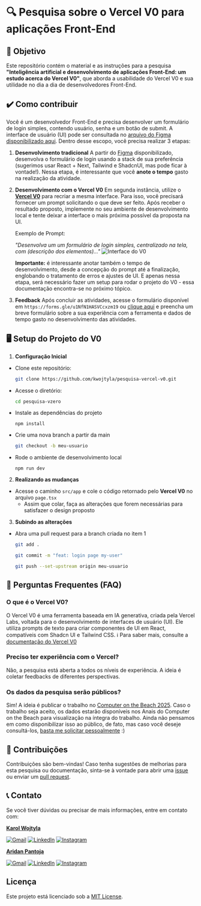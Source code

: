 
# 🔍 Pesquisa sobre o Vercel V0 para aplicações Front-End

## 🎯 Objetivo 
Este repositório contém o material e as instruções para a pesquisa **"Inteligência artificial e desenvolvimento de aplicações Front-End: um estudo acerca do Vercel V0"**, que aborda a usabilidade do Vercel V0 e sua utilidade no dia a dia de desenvolvedores Front-End.

## ✔️ Como contribuir 
Você é um desenvolvedor Front-End e precisa desenvolver um formulário de login simples, contendo usuário, senha e um botão de submit. A interface de usuário (UI) pode ser consultada no [arquivo do Figma disponibilizado aqui](https://www.figma.com/design/gcHw6yUB4vXLoywZyAoV3F/Login-Page---UI?node-id=1-2&t=gWFCb6tgbCFw6nIi-1). Dentro desse escopo, você precisa realizar 3 etapas:

1. **Desenvolvimento tradicional**
   A partir do [Figma](https://www.figma.com/design/gcHw6yUB4vXLoywZyAoV3F/Login-Page---UI?node-id=1-2&t=gWFCb6tgbCFw6nIi-1) disponibilizado, desenvolva o formulário de login usando a stack de sua preferência (sugerimos usar React + Next, Tailwind e ShadcnUI, mas pode ficar à vontade!).
   Nessa etapa, é interessante que você **anote o tempo** gasto na realização da atividade.

2. **Desenvolvimento com o Vercel V0**
   Em segunda instância, utilize o **[Vercel V0](https://v0.dev)** para recriar a mesma interface. Para isso, você precisará fornecer um prompt solicitando o que deve ser feito. Após receber o resultado proposto, implemente no seu ambiente de desenvolvimento local e tente deixar a interface o mais próxima possível da proposta na UI. 
   
   Exemplo de Prompt:
   
   *"Desenvolva um um formulário de login simples, centralizado na tela, com (descrição dos elementos)..."*
   ![Interface do V0](https://i.imgur.com/28eluVK.png)
   
   **Importante:** é interessante anotar também o tempo de desenvolvimento, desde a concepção do prompt até a finalização, englobando o tratamento de erros e ajustes de UI. E apenas nessa etapa, será necessário fazer um setup para rodar o projeto do V0 - essa documentação encontra-se no próximo tópico.

3. **Feedback**
   Após concluir as atividades, acesse o formulário disponível em `https://forms.gle/u1NfN1HASVCcxzm19` ou [clique aqui](https://forms.gle/u1NfN1HASVCcxzm19) e preencha um breve formulário sobre a sua experiência com a ferramenta e dados de tempo gasto no desenvolvimento das atividades.

## 🖥️ Setup do Projeto do V0

1. **Configuração Inicial**
- Clone este repositório: 
	```bash 
	git clone https://github.com/kwojtyla/pesquisa-vercel-v0.git  
	``` 
 - Acesse o diretório:
	```bash 
	cd pesquisa-vzero
	```
- Instale as dependências do projeto 
	``` 
	npm install
	```
- Crie uma nova branch a partir da main
	```bash 
	git checkout -b meu-usuario
	```
- Rode o ambiente de desenvolvimento local
	``` 
	npm run dev
	```
	
2. **Realizando as mudanças**
- Acesse o caminho ```src/app``` e cole o código retornado pelo **Vercel V0** no arquivo ```page.tsx```
	- Assim que colar, faça as alterações que forem necessárias para satisfazer o design proposto

3. **Subindo as alterações**
- Abra uma pull request para a branch criada no item 1
	```bash 
	git add .
	```
	```bash 
	git commit -m "feat: login page my-user"
	```
	```bash 
	git push --set-upstream origin meu-usuario
	```	
## 🤔 Perguntas Frequentes (FAQ)

### O que é o Vercel V0?
O Vercel V0 é uma ferramenta baseada em IA generativa, criada pela Vercel Labs, voltada para o desenvolvimento de interfaces de usuário (UI). Ele utiliza prompts de texto para criar componentes de UI em React, compatíveis com Shadcn UI e Tailwind CSS. 
ℹ️ Para saber mais, consulte a [documentação do Vercel V0](https://v0.dev/docs)

### Preciso ter experiência com o Vercel?
Não, a pesquisa está aberta a todos os níveis de experiência. A ideia é coletar feedbacks de diferentes perspectivas.

### Os dados da pesquisa serão públicos?
Sim! A ideia é publicar o trabalho no [Computer on the Beach 2025](https://computeronthebeach.com.br). Caso o trabalho seja aceito, os dados estarão disponíveis nos Anais do Computer on the Beach para visualização na íntegra do trabalho. Ainda não pensamos em como disponibilizar isso ao público, de fato, mas caso você deseje consultá-los, [basta me solicitar pessoalmente](https://github.com/kwojtyla) :)

## 🤝 Contribuições
Contribuições são bem-vindas! Caso tenha sugestões de melhorias para esta pesquisa ou documentação, sinta-se à vontade para abrir uma [issue](https://github.com/kwojtyla/pesquisa-vercel-v0/issues) ou enviar um [pull request](https://github.com/kwojtyla/pesquisa-vercel-v0/pulls).

## 📞 Contato
Se você tiver dúvidas ou precisar de mais informações, entre em contato com:

**[Karol Wojtyla](https://github.com/kwojtyla)**
 <p align="left">
  <a href="mailto:karolwojtyla360@gmail.com" title="Gmail">
  <img src="https://img.shields.io/badge/-Gmail-FF0000?style=flat-square&labelColor=FF0000&logo=gmail&logoColor=white&link=LINK-DO-SEU-GMAIL" alt="Gmail"/></a>
  <a href="https://www.linkedin.com/in/karolwojtyla/" title="LinkedIn">
  <img src="https://img.shields.io/badge/-Linkedin-0e76a8?style=flat-square&logo=Linkedin&logoColor=white&link=LINK-DO-SEU-LINKEDIN" alt="LinkedIn"/></a>
  <a href="https://www.instagram.com/karolwojtyla.dev/" title="Instagram">
  <img src="https://img.shields.io/badge/-Instagram-DF0174?style=flat-square&labelColor=DF0174&logo=instagram&logoColor=white&link=LINK-DO-SEU-INSTAGRAM" alt="Instagram"/></a>
</p>

**[Aridan Pantoja](https://github.com/aridanpantoja)**
 <p align="left">
  <a href="mailto:aridanpantoja@gmail.com" title="Gmail">
  <img src="https://img.shields.io/badge/-Gmail-FF0000?style=flat-square&labelColor=FF0000&logo=gmail&logoColor=white&link=LINK-DO-SEU-GMAIL" alt="Gmail"/></a>
  <a href="https://www.linkedin.com/in/aridanpantoja/" title="LinkedIn">
  <img src="https://img.shields.io/badge/-Linkedin-0e76a8?style=flat-square&logo=Linkedin&logoColor=white&link=LINK-DO-SEU-LINKEDIN" alt="LinkedIn"/></a>
  <a href="https://www.instagram.com/aridan.dev/" title="Instagram">
  <img src="https://img.shields.io/badge/-Instagram-DF0174?style=flat-square&labelColor=DF0174&logo=instagram&logoColor=white&link=LINK-DO-SEU-INSTAGRAM" alt="Instagram"/></a>
</p>

## Licença
Este projeto está licenciado sob a [MIT License](LICENSE).
